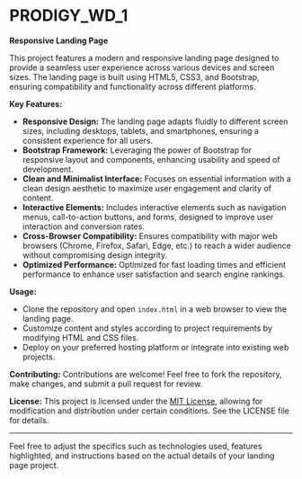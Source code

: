 # PRODIGY_WD_1

**Responsive Landing Page**

This project features a modern and responsive landing page designed to provide a seamless user experience across various devices and screen sizes. The landing page is built using HTML5, CSS3, and Bootstrap, ensuring compatibility and functionality across different platforms.

**Key Features:**
- **Responsive Design:** The landing page adapts fluidly to different screen sizes, including desktops, tablets, and smartphones, ensuring a consistent experience for all users.
- **Bootstrap Framework:** Leveraging the power of Bootstrap for responsive layout and components, enhancing usability and speed of development.
- **Clean and Minimalist Interface:** Focuses on essential information with a clean design aesthetic to maximize user engagement and clarity of content.
- **Interactive Elements:** Includes interactive elements such as navigation menus, call-to-action buttons, and forms, designed to improve user interaction and conversion rates.
- **Cross-Browser Compatibility:** Ensures compatibility with major web browsers (Chrome, Firefox, Safari, Edge, etc.) to reach a wider audience without compromising design integrity.
- **Optimized Performance:** Optimized for fast loading times and efficient performance to enhance user satisfaction and search engine rankings.

**Usage:**
- Clone the repository and open `index.html` in a web browser to view the landing page.
- Customize content and styles according to project requirements by modifying HTML and CSS files.
- Deploy on your preferred hosting platform or integrate into existing web projects.

**Contributing:**
Contributions are welcome! Feel free to fork the repository, make changes, and submit a pull request for review.

**License:**
This project is licensed under the [MIT License](link-to-license-file), allowing for modification and distribution under certain conditions. See the LICENSE file for details.

---

Feel free to adjust the specifics such as technologies used, features highlighted, and instructions based on the actual details of your landing page project.
